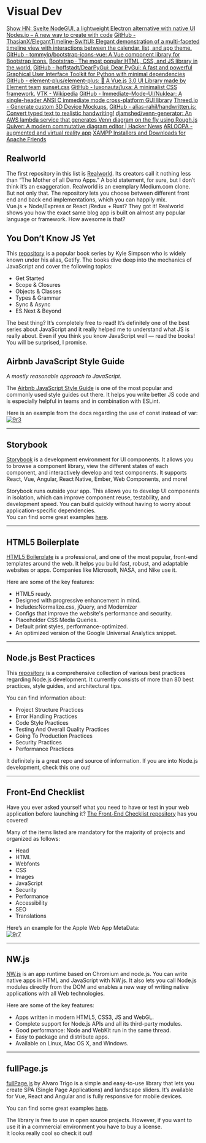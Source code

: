 # Visual Dev

[Show HN: Svelte NodeGUI, a lightweight Electron alternative with native UI](https://github.com/nodegui/svelte-nodegui)
[Nodes.io – A new way to create with code](https://news.ycombinator.com/item?id=26371818) 
[GitHub - ThasianX/ElegantTimeline-SwiftUI: Elegant demonstration of a multi-faceted timeline view with interactions between the calendar, list, and app theme.](https://github.com/ThasianX/ElegantTimeline-SwiftUI)
[GitHub - tommyip/bootstrap-icons-vue: A Vue component library for Bootstrap icons.](https://github.com/tommyip/bootstrap-icons-vue)
[Bootstrap · The most popular HTML, CSS, and JS library in the world.](https://getbootstrap.com/)
[GitHub - hoffstadt/DearPyGui: Dear PyGui: A fast and powerful Graphical User Interface Toolkit for Python with minimal dependencies](https://github.com/hoffstadt/DearPyGui)
[GitHub - element-plus/element-plus: 🎉 A Vue.js 3.0 UI Library made by Element team](https://github.com/element-plus/element-plus)
[sunset.css](https://sunsetcss.com/)
[GitHub - luxonauta/luxa: A minimalist CSS framework.](https://github.com/luxonauta/luxa)
[VTK - Wikipedia](https://en.wikipedia.org/wiki/VTK)
[GitHub - Immediate-Mode-UI/Nuklear: A single-header ANSI C immediate mode cross-platform GUI library](https://github.com/Immediate-Mode-UI/Nuklear?utm_source=tldrnewsletter)
[Threed.io - Generate custom 3D Device Mockups.](https://threed.io/)
[GitHub - alias-rahil/handwritten.js: Convert typed text to realistic handwriting!](https://github.com/alias-rahil/handwritten.js#README.md)
[djamshed/venn-generator: An AWS lambda service that generates Venn diagram on the fly using Rough.js](https://github.com/djamshed/venn-generator)
[Quiver: A modern commutative diagram editor | Hacker News](https://news.ycombinator.com/item?id=25213201)
[ARLOOPA - augmented and virtual reality app](https://app.arloopa.com/?utm_source=tldrnewsletter)
[XAMPP Installers and Downloads for Apache Friends](https://www.apachefriends.org/index.html)

## [](https://dev.to/simonholdorf/9-popular-github-repos-for-every-web-developer-31ej#realworld)Realworld

The first repository in this list is [Realworld](https://github.com/gothinkster/realworld). Its creators call it nothing less than “The Mother of all Demo Apps.” A bold statement, for sure, but I don’t think it’s an exaggeration.
Realworld is an exemplary Medium.com clone. But not only that. The repository lets you choose between different front end and back end implementations, which you can happily mix.  
Vue.js + Node/Express or React /Redux + Rust? They got it!
Realworld shows you how the exact same blog app is built on almost any popular language or framework. How awesome is that?

## [](https://dev.to/simonholdorf/9-popular-github-repos-for-every-web-developer-31ej#you-dont-know-js-yet)You Don’t Know JS Yet

This [repository](https://github.com/getify/You-Dont-Know-JS) is a popular book series by Kyle Simpson who is widely known under his alias, Getify. The books dive deep into the mechanics of JavaScript and cover the following topics:

*   Get Started
*   Scope & Closures
*   Objects & Classes
*   Types & Grammar
*   Sync & Async
*   ES.Next & Beyond

The best thing? It’s completely free to read! It’s definitely one of the best series about JavaScript and it really helped me to understand what JS is really about. Even if you think you know JavaScript well — read the books! You will be surprised, I promise.

## [](https://dev.to/simonholdorf/9-popular-github-repos-for-every-web-developer-31ej#airbnb-javascript-style-guide)Airbnb JavaScript Style Guide

*A mostly reasonable approach to JavaScript.*

The [Airbnb JavaScript Style Guide](https://github.com/airbnb/javascript) is one of the most popular and commonly used style guides out there. It helps you write better JS code and is especially helpful in teams and in combination with ESLint.

Here is an example from the docs regarding the use of const instead of var:  
[![9r3](https://images.ctfassets.net/28643bqnqgzl/5bFaKGFLqoTqjWipBUKrAJ/8c7f7ab6cacb46451413b55d0854e625/9r3.PNG)](https://images.ctfassets.net/28643bqnqgzl/5bFaKGFLqoTqjWipBUKrAJ/8c7f7ab6cacb46451413b55d0854e625/9r3.PNG)

---

## [](https://dev.to/simonholdorf/9-popular-github-repos-for-every-web-developer-31ej#storybook)Storybook

[Storybook](https://github.com/storybookjs/storybook) is a development environment for UI components. It allows you to browse a component library, view the different states of each component, and interactively develop and test components. It supports React, Vue, Angular, React Native, Ember, Web Components, and more!

Storybook runs outside your app. This allows you to develop UI components in isolation, which can improve component reuse, testability, and development speed. You can build quickly without having to worry about application-specific dependencies.  
You can find some great examples [here](https://storybook.js.org/docs/examples/).

---

## [](https://dev.to/simonholdorf/9-popular-github-repos-for-every-web-developer-31ej#html5-boilerplate)HTML5 Boilerplate

[HTML5 Boilerplate](https://github.com/h5bp/html5-boilerplate) is a professional, and one of the most popular, front-end templates around the web. It helps you build fast, robust, and adaptable websites or apps. Companies like Microsoft, NASA, and Nike use it.

Here are some of the key features:

*   HTML5 ready.
*   Designed with progressive enhancement in mind.
*   Includes:Normalize.css, jQuery, and Modernizer
*   Configs that improve the website's performance and security.
*   Placeholder CSS Media Queries.
*   Default print styles, performance-optimized.
*   An optimized version of the Google Universal Analytics snippet.

---

## [](https://dev.to/simonholdorf/9-popular-github-repos-for-every-web-developer-31ej#nodejs-best-practices)Node.js Best Practices

This [repository](https://github.com/goldbergyoni/nodebestpractices) is a comprehensive collection of various best practices regarding Node.js development. It currently consists of more than 80 best practices, style guides, and architectural tips.

You can find information about:

*   Project Structure Practices
*   Error Handling Practices
*   Code Style Practices
*   Testing And Overall Quality Practices
*   Going To Production Practices
*   Security Practices
*   Performance Practices

It definitely is a great repo and source of information. If you are into Node.js development, check this one out!

---

## [](https://dev.to/simonholdorf/9-popular-github-repos-for-every-web-developer-31ej#frontend-checklist)Front-End Checklist

Have you ever asked yourself what you need to have or test in your web application before launching it? [The Front-End Checklist repository](https://github.com/thedaviddias/Front-End-Checklist) has you covered!

Many of the items listed are mandatory for the majority of projects and organized as follows:

*   Head
*   HTML
*   Webfonts
*   CSS
*   Images
*   JavaScript
*   Security
*   Performance
*   Accessibility
*   SEO
*   Translations

Here’s an example for the Apple Web App MetaData:  
[![9r7](https://images.ctfassets.net/28643bqnqgzl/4GM5PKWMfNTnTUlLrQiQ0L/39858dcfe81d8bb256167c280f7b9039/9r7.PNG)](https://images.ctfassets.net/28643bqnqgzl/4GM5PKWMfNTnTUlLrQiQ0L/39858dcfe81d8bb256167c280f7b9039/9r7.PNG)

---

## [](https://dev.to/simonholdorf/9-popular-github-repos-for-every-web-developer-31ej#nwjs)NW.js

[NW.js](https://github.com/nwjs/nw.js) is an app runtime based on Chromium and node.js. You can write native apps in HTML and JavaScript with NW.js. It also lets you call Node.js modules directly from the DOM and enables a new way of writing native applications with all Web technologies.

Here are some of the key features:

*   Apps written in modern HTML5, CSS3, JS and WebGL.
*   Complete support for Node.js APIs and all its third-party modules.
*   Good performance: Node and WebKit run in the same thread.
*   Easy to package and distribute apps.
*   Available on Linux, Mac OS X, and Windows.

---
## [](https://dev.to/simonholdorf/9-popular-github-repos-for-every-web-developer-31ej#fullpagejs)fullPage.js

[fullPage.js](https://alvarotrigo.com/fullPage/#examples) by Alvaro Trigo is a simple and easy-to-use library that lets you create SPA (Single Page Applications) and landscape sliders. It’s available for Vue, React and Angular and is fully responsive for mobile devices.

You can find some great examples [here](https://alvarotrigo.com/fullPage/#examples).

The library is free to use in open source projects. However, if you want to use it in a commercial environment you have to buy a license.  
It looks really cool so check it out!